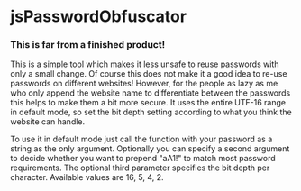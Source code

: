 # jsPasswordObfuscator
### This is far from a finished product!
This is a simple tool which makes it less unsafe to reuse passwords with only a small change.
Of course this does not make it a good idea to re-use passwords on different websites! However, for the people as lazy as me who only append the website name to differentiate between the passwords this helps to make them a bit more secure. It uses the entire UTF-16 range in default mode, so set the bit depth setting according to what you think the website can handle.

To use it in default mode just call the function with your password as a string as the only argument. Optionally you can specify a second argument to decide whether you want to prepend "aA1!" to match most password requirements. The optional third parameter specifies the bit depth per character. Available values are 16, 5, 4, 2.
